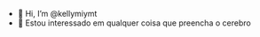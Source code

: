 - 👋 Hi, I’m @kellymiymt
- 👀 Estou interessado em qualquer coisa que preencha o cerebro 

<!---
kellymiymt/kellymiymt is a ✨ special ✨ repository because its `README.md` (this file) appears on your GitHub profile.
You can click the Preview link to take a look at your changes.
--->

